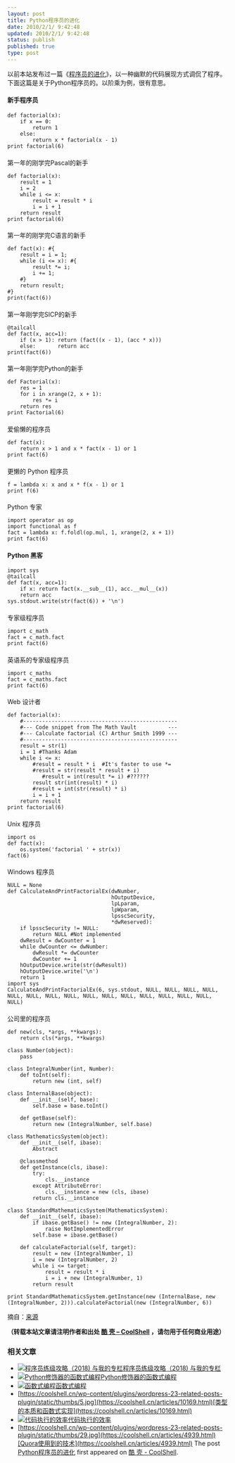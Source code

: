 ```yaml
---
layout: post
title: Python程序员的进化
date: 2010/2/1/ 9:42:48
updated: 2010/2/1/ 9:42:48
status: publish
published: true
type: post
---
```


以前本站发布过一篇《[程序员的进化](https://coolshell.cn/articles/172.html)》，以一种幽默的代码展现方式调侃了程序。下面这篇是关于Python程序员的。以阶乘为例，很有意思。


#### 新手程序员



```
def factorial(x):
    if x == 0:
        return 1
    else:
        return x * factorial(x - 1)
print factorial(6)
```

#### 
第一年的刚学完Pascal的新手



```
def factorial(x):
    result = 1
    i = 2
    while i <= x:
        result = result * i
        i = i + 1
    return result
print factorial(6)
```

#### 


#### 
第一年的刚学完C语言的新手



```
def fact(x): #{
    result = i = 1;
    while (i <= x): #{
        result *= i;
        i += 1;
    #}
    return result;
#}
print(fact(6))
```

#### 
第一年刚学完SICP的新手



```
@tailcall
def fact(x, acc=1):
    if (x > 1): return (fact((x - 1), (acc * x)))
    else:       return acc
print(fact(6))
```

#### 
第一年刚学完Python的新手



```
def Factorial(x):
    res = 1
    for i in xrange(2, x + 1):
        res *= i
    return res
print Factorial(6)
```

#### 
爱偷懒的程序员



```
def fact(x):
    return x > 1 and x * fact(x - 1) or 1
print fact(6)
```

#### 
更懒的 Python 程序员



```
f = lambda x: x and x * f(x - 1) or 1
print f(6)
```

#### 
Python 专家



```
import operator as op
import functional as f
fact = lambda x: f.foldl(op.mul, 1, xrange(2, x + 1))
print fact(6)
```

#### Python 黑客



```
import sys
@tailcall
def fact(x, acc=1):
    if x: return fact(x.__sub__(1), acc.__mul__(x))
    return acc
sys.stdout.write(str(fact(6)) + '\n')
```

#### 
专家级程序员



```
import c_math
fact = c_math.fact
print fact(6)
```

#### 
英语系的专家级程序员



```
import c_maths
fact = c_maths.fact
print fact(6)
```

#### 
Web 设计者



```
def factorial(x):
    #-------------------------------------------------
    #--- Code snippet from The Math Vault          ---
    #--- Calculate factorial (C) Arthur Smith 1999 ---
    #-------------------------------------------------
    result = str(1)
    i = 1 #Thanks Adam
    while i <= x:
        #result = result * i  #It's faster to use *=
        #result = str(result * result + i)
           #result = int(result *= i) #??????
        result str(int(result) * i)
        #result = int(str(result) * i)
        i = i + 1
    return result
print factorial(6)
```

#### 
Unix 程序员



```
import os
def fact(x):
    os.system('factorial ' + str(x))
fact(6)
```

#### 
Windows 程序员



```
NULL = None
def CalculateAndPrintFactorialEx(dwNumber,
                                 hOutputDevice,
                                 lpLparam,
                                 lpWparam,
                                 lpsscSecurity,
                                 *dwReserved):
    if lpsscSecurity != NULL:
        return NULL #Not implemented
    dwResult = dwCounter = 1
    while dwCounter <= dwNumber:
        dwResult *= dwCounter
        dwCounter += 1
    hOutputDevice.write(str(dwResult))
    hOutputDevice.write('\n')
    return 1
import sys
CalculateAndPrintFactorialEx(6, sys.stdout, NULL, NULL, NULL, NULL, NULL, NULL, NULL, NULL, NULL, NULL, NULL, NULL, NULL, NULL, NULL, NULL)
```

#### 
公司里的程序员



```
def new(cls, *args, **kwargs):
    return cls(*args, **kwargs)

class Number(object):
    pass

class IntegralNumber(int, Number):
    def toInt(self):
        return new (int, self)

class InternalBase(object):
    def __init__(self, base):
        self.base = base.toInt()

    def getBase(self):
        return new (IntegralNumber, self.base)

class MathematicsSystem(object):
    def __init__(self, ibase):
        Abstract

    @classmethod
    def getInstance(cls, ibase):
        try:
            cls.__instance
        except AttributeError:
            cls.__instance = new (cls, ibase)
        return cls.__instance

class StandardMathematicsSystem(MathematicsSystem):
    def __init__(self, ibase):
        if ibase.getBase() != new (IntegralNumber, 2):
            raise NotImplementedError
        self.base = ibase.getBase()

    def calculateFactorial(self, target):
        result = new (IntegralNumber, 1)
        i = new (IntegralNumber, 2)
        while i <= target:
            result = result * i
            i = i + new (IntegralNumber, 1)
        return result

print StandardMathematicsSystem.getInstance(new (InternalBase, new (IntegralNumber, 2))).calculateFactorial(new (IntegralNumber, 6))
```

摘自：[来源](http://gist.github.com/289467)



**（转载本站文章请注明作者和出处 [酷 壳 – CoolShell](https://coolshell.cn/) ，请勿用于任何商业用途）**



### 相关文章

* [![程序员练级攻略（2018)  与我的专栏](../wp-content/uploads/2018/05/300x262-150x150.jpg)](https://coolshell.cn/articles/18360.html)[程序员练级攻略（2018) 与我的专栏](https://coolshell.cn/articles/18360.html)
* [![Python修饰器的函数式编程](../wp-content/uploads/2014/03/snake-hat-new-year-schedule-800x960-150x150.jpg)](https://coolshell.cn/articles/11265.html)[Python修饰器的函数式编程](https://coolshell.cn/articles/11265.html)
* [![函数式编程](../wp-content/uploads/2013/12/yoda-lambda-150x150.png)](https://coolshell.cn/articles/10822.html)[函数式编程](https://coolshell.cn/articles/10822.html)
* [https://coolshell.cn/wp-content/plugins/wordpress-23-related-posts-plugin/static/thumbs/5.jpg](https://coolshell.cn/articles/10169.html)[类型的本质和函数式实现](https://coolshell.cn/articles/10169.html)
* [![代码执行的效率](../wp-content/uploads/2012/07/muxnt-150x150.jpg)](https://coolshell.cn/articles/7886.html)[代码执行的效率](https://coolshell.cn/articles/7886.html)
* [https://coolshell.cn/wp-content/plugins/wordpress-23-related-posts-plugin/static/thumbs/29.jpg](https://coolshell.cn/articles/4939.html)[Quora使用到的技术](https://coolshell.cn/articles/4939.html)
The post [Python程序员的进化](https://coolshell.cn/articles/2082.html) first appeared on [酷 壳 - CoolShell](https://coolshell.cn).